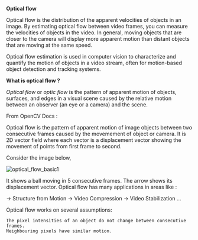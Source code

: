 **Optical flow**

Optical flow is the distribution of the apparent velocities of objects in an image.
By estimating optical flow between video frames, you can measure the velocities of objects in the video.
In general, moving objects that are closer to the camera will display more apparent motion than distant objects that are moving at the same speed.

Optical flow estimation is used in computer vision to characterize and quantify the motion of objects in a video stream,
often for motion-based object detection and tracking systems.

**What is optical flow ?**

*Optical flow* or *optic flow* is the pattern of apparent motion of objects, surfaces, and edges in a visual scene
caused by the relative motion between an observer (an eye or a camera) and the scene.

From OpenCV Docs : 

Optical flow is the pattern of apparent motion of image objects between two consecutive frames caused by the movemement of object or camera.
It is 2D vector field where each vector is a displacement vector showing the movement of points from first frame to second.

Consider the image below,

![optical_flow_basic1](optical_flow_basic1.JPEG)

It shows a ball moving in 5 consecutive frames. The arrow shows its displacement vector. Optical flow has many applications in areas like :

  ->  Structure from Motion
  ->  Video Compression
  ->  Video Stabilization ...

Optical flow works on several assumptions:

    The pixel intensities of an object do not change between consecutive frames.
    Neighbouring pixels have similar motion.
